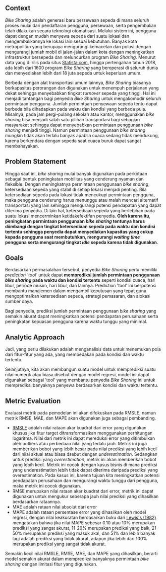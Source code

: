 ## **Context**

*Bike Sharing* adalah generasi baru persewaan sepeda di mana seluruh proses mulai dari pendaftaran pengguna, persewaan, serta pengembalian telah dilakukan secara teknologi otomatisasi. Melalui sistem ini, pengguna dapat dengan mudah menyewa sepeda dari suatu lokasi dan mengembalikannya ke lokasi lain sesuai kebutuhan. Banyak kota metropolitan yang berupaya mengurangi kemacetan dan polusi dengan mengurangi jumlah mobil di jalan-jalan dalam kota dengan meningkatkan infrastruktur bersepeda dan meluncurkan program *Bike Sharing*. Menurut data yang di rilis pada situs [Statista.com](https://www.statista.com/chart/14542/bike-sharing-programs-worldwide/), hingga pertengahan tahun 2018, ada lebih dari 1600 program *Bike Sharing* yang beroperasi di seluruh dunia dan menyediakan lebih dari 18 juta sepeda untuk keperluan umum.

Berbeda dengan alat transportasi umum lainnya, *Bike Sharing* biasanya berkapasitas perorangan dan digunakan untuk menempuh perjalanan yang dekat sehingga menyebabkan tingkat *turnover* sepeda yang tinggi. Hal ini menjadi tantangan bagi penyedia *Bike Sharing* untuk mengakomodir seluruh permintaan pengguna. Jumlah permintaan penyewaan sepeda tentu dapat berbeda bila dihadapkan pada waktu dan kondisi yang berbeda pula. Misalnya, pada jam pergi-pulang sekolah atau kantor, menggunakan *bike sharing* bisa menjadi salah satu pilihan transportasi bagi sebagian masyarakat sehingga dapat menyebabkan permintaan penggunaan *bike sharing* menjadi tinggi. Namun permintaan penggunaan *bike sharing* mungkin tidak akan terlalu banyak apabila cuaca sedang tidak mendukung, karena berkendara dengan sepeda saat cuaca buruk dapat sangat membahayakan.

## **Problem Statement**

Hingga saat ini, *bike sharing* mulai banyak digunakan pada perkotaan sebagai bentuk peningkatan mobilitas yang cenderung nyaman dan fleksible. Dengan meningkatnya permintaan penggunaan *bike sharing*, ketersediaan sepeda yang stabil di setiap lokasi menjadi penting. Bila ketersediaan sepeda pada lokasi tidak mencukupi permintaan pengguna, maka pengguna cenderung harus menunggu atau malah mencari alternatif transportasi yang lain sehingga mengurangi potensi pendapatan yang dapat diterima penyedia. Di lain hal, ketersediaan sepeda yang berlebihan pada suatu lokasi mencerminkan ketidakefektifan penyedia. **Oleh karena itu, peningkatan permintaan penggunaan *bike sharing* tentunya harus diimbangi dengan tingkat ketersediaan sepeda pada waktu dan kondisi tertentu sehingga penyedia dapat menyediakan kapasitas yang cukup kepada pengguna saat membutuhkan, mengurangi *waiting time* pengguna serta mengurangi tingkat *idle* sepeda karena tidak digunakan**.

## **Goals**

Berdasarkan permasalahan tersebut, penyedia *Bike Sharing* perlu memiliki *prediction 'tool'* untuk dapat **memprediksi jumlah permintaan penggunaan *bike sharing* pada waktu dan kondisi tertentu** seperti kondisi cuaca, hari libur, periode musim, hari libur, dan lainnya. Prediction 'tool' ini berpotensi membantu manajemen dalam mengambil keputusan yang tepat guna mengoptimalkan ketersediaan sepeda, strategi pemasaran, dan alokasi sumber daya.

Bagi penyedia, prediksi jumlah permintaan penggunaan *bike sharing* yang semakin akurat dapat meningkatkan potensi pendapatan perusahaan serta peningkatan kepuasan pengguna karena waktu tunggu yang minimal.

## **Analytic Approach**

Jadi, yang perlu dilakukan adalah menganalisis data untuk menemukan pola dari fitur-fitur yang ada, yang membedakan pada kondisi dan waktu tertentu.

Selanjutnya, kita akan membangun suatu model untuk memprediksi suatu nilai numerik atau biasa disebut dengan model regresi, model ini dapat digunakan sebagai 'tool' yang membantu penyedia *Bike Sharing* ini untuk memprediksi banyaknya penyewa berdasarkan kondisi dan waktu tertentu.

## **Metric Evaluation**

Evaluasi metrik pada pemodelan ini akan difokuskan pada RMSLE, namun metrik RMSE, MAE, dan MAPE akan digunakan juga sebagai pembanding.

- [RMSLE](https://medium.com/analytics-vidhya/root-mean-square-log-error-rmse-vs-rmlse-935c6cc1802a) adalah nilai rataan akar kuadrat dari error yang digunakan khusus jika fitur target ditransformasikan menggunakan perhitungan logaritma. Nilai dari metrik ini dapat mereduksi error yang ditimbulkan oleh outliers atau perbedaan nilai yang terlalu jauh. Metrik ini juga memberikan bobot yang lebih besar pada nilai prediksi yang lebih kecil dari nilai aktual atau biasa dsebut dengan *underestimation*. Sedangkan untuk prediksi yang *overestimation*, metrik ini akan memberikan bobot yang lebih kecil. Metrik ini cocok dengan kasus bisnis di mana prediksi yang underestimation lebih tidak dapat diterima daripada prediksi yang overestimation. Pada kasus ini, karena tujuan kita meningkatkan potensi pendapatan perusahaan dan mengurangi waktu tunggu dari pengguna, maka metrik ini cocok digunakan.
- RMSE merupakan nilai rataan akar kuadrat dari error, metrik ini dapat digunakan untuk mengukur seberapa jauh nilai prediksi yang dihasilkan berdasarkan rataannya.
- MAE adalah rataan nilai absolut dari error
- MAPE adalah rataan persentase error yang dihasilkan oleh model regresi, dengan nilai keakuratan berdasarkan buku dari [Lewis's (1982)](https://www.nrpa.org/globalassets/journals/jlr/2003/volume-35/jlr-volume-35-number-4-pp-441-454.pdf) mengatakan bahwa jika nilai MAPE sebesar 0.10 atau 10% merupakan prediksi yang sangat akurat, 11-20% merupakan prediksi yang baik, 21-50% merupakan prediksi yang masuk akal, dan 51% dan lebih banyak lagi adalah prediksi yang tidak akurat, adapun jika lebih dari 100% merupakan prediksi yang sangat tidak akurat.

Semakin kecil nilai RMSLE, RMSE, MAE, dan MAPE yang dihasilkan, berarti model semakin akurat dalam memprediksi banyaknya permintaan *bike sharing* dengan limitasi fitur yang digunakan.
